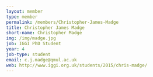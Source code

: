 ```yaml
---
layout: member
type: member
permalink: /members/Christopher-James-Madge
title: Christopher James Madge
short-name: Christopher Madge
img: /img/madge.jpg
job: IGGI PhD Student
year: 4
job-type: student
email: c.j.madge@qmul.ac.uk
web: http://www.iggi.org.uk/students/2015/chris-madge/
---
```

